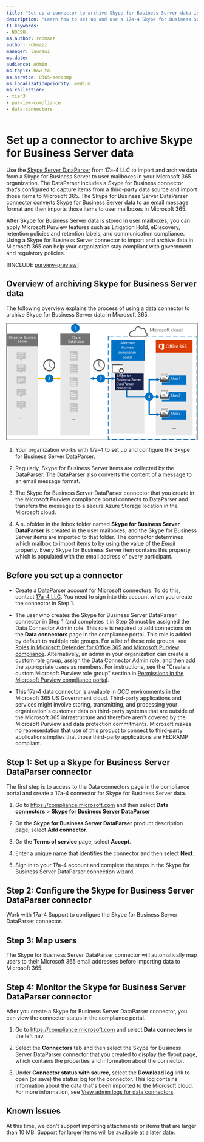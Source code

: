 ```yaml
---
title: "Set up a connector to archive Skype for Business Server data in Microsoft 365"
description: "Learn how to set up and use a 17a-4 Skype for Business Server DataParser connector to import and archive Skype for Business Server data in Microsoft 365."
f1.keywords:
- NOCSH
ms.author: robmazz
author: robmazz
manager: laurawi
ms.date: 
audience: Admin
ms.topic: how-to
ms.service: O365-seccomp
ms.localizationpriority: medium
ms.collection:
- tier3
- purview-compliance
- data-connectors
---
```


# Set up a connector to archive Skype for Business Server data

Use the [Skype Server DataParser](https://www.17a-4.com/skype-server-dataparser/) from 17a-4 LLC to import and archive data from a Skype for Business Server to user mailboxes in your Microsoft 365 organization. The DataParser includes a Skype for Business connector that's configured to capture items from a third-party data source and import those items to Microsoft 365. The Skype for Business Server DataParser connector converts Skype for Business Server data to an email message format and then imports those items to user mailboxes in Microsoft 365.

After Skype for Business Server data is stored in user mailboxes, you can apply Microsoft Purview features such as Litigation Hold, eDiscovery, retention policies and retention labels, and communication compliance. Using a Skype for Business Server connector to import and archive data in Microsoft 365 can help your organization stay compliant with government and regulatory policies.

[!INCLUDE [purview-preview](../includes/purview-preview.md)]

## Overview of archiving Skype for Business Server data

The following overview explains the process of using a data connector to archive Skype for Business Server data in Microsoft 365.

![Archiving workflow for Skype for Business Server data from 17a-4.](../media/SkypeServerDataParserConnectorWorkflow.png)

1. Your organization works with 17a-4 to set up and configure the Skype for Business Server DataParser.

2. Regularly, Skype for Business Server items are collected by the DataParser. The DataParser also converts the content of a message to an email message format.

3. The Skype for Business Server DataParser connector that you create in the Microsoft Purview compliance portal connects to DataParser and transfers the messages to a secure Azure Storage location in the Microsoft cloud.

4. A subfolder in the Inbox folder named **Skype for Business Server DataParser** is created in the user mailboxes, and the Skype for Business Server items are imported to that folder. The connector determines which mailbox to import items to by using the value of the *Email* property. Every Skype for Business Server item contains this property, which is populated with the email address of every participant.

## Before you set up a connector

- Create a DataParser account for Microsoft connectors. To do this, contact [17a-4 LLC](https://www.17a-4.com/contact/). You need to sign into this account when you create the connector in Step 1.

- The user who creates the Skype for Business Server DataParser connector in Step 1 (and completes it in Step 3) must be assigned the Data Connector Admin role. This role is required to add connectors on the **Data connectors** page in the compliance portal. This role is added by default to multiple role groups. For a list of these role groups, see [Roles in Microsoft Defender for Office 365 and Microsoft Purview compliance](../security/office-365-security/scc-permissions.md#roles-in-microsoft-defender-for-office-365-and-microsoft-purview-compliance). Alternatively, an admin in your organization can create a custom role group, assign the Data Connector Admin role, and then add the appropriate users as members. For instructions, see the "Create a custom Microsoft Purview role group" section in [Permissions in the Microsoft Purview compliance portal](microsoft-365-compliance-center-permissions.md#create-a-custom-microsoft-purview-role-group).

- This 17a-4 data connector is available in GCC environments in the Microsoft 365 US Government cloud. Third-party applications and services might involve storing, transmitting, and processing your organization's customer data on third-party systems that are outside of the Microsoft 365 infrastructure and therefore aren't covered by the Microsoft Purview and data protection commitments. Microsoft makes no representation that use of this product to connect to third-party applications implies that those third-party applications are FEDRAMP compliant.

## Step 1: Set up a Skype for Business Server DataParser connector

The first step is to access to the Data connectors page in the compliance portal and create a 17a-4 connector for Skype for Business Server data.

1. Go to <https://compliance.microsoft.com> and then select **Data connectors** > **Skype for Business Server DataParser**.

2. On the **Skype for Business Server DataParser** product description page, select **Add connector**.

3. On the **Terms of service** page, select **Accept**.

4. Enter a unique name that identifies the connector and then select **Next**.

5. Sign in to your 17a-4 account and complete the steps in the Skype for Business Server DataParser connection wizard.

## Step 2: Configure the Skype for Business Server DataParser connector

Work with 17a-4 Support to configure the Skype for Business Server DataParser connector.

## Step 3: Map users

The Skype for Business Server DataParser connector will automatically map users to their Microsoft 365 email addresses before importing data to Microsoft 365.

## Step 4: Monitor the Skype for Business Server DataParser connector

After you create a Skype for Business Server DataParser connector, you can view the connector status in the compliance portal.

1. Go to <https://compliance.microsoft.com> and select **Data connectors** in the left nav.

2. Select the **Connectors** tab and then select the Skype for Business Server DataParser connector that you created to display the flyout page, which contains the properties and information about the connector.

3. Under **Connector status with source**, select the **Download log** link to open (or save) the status log for the connector. This log contains information about the data that's been imported to the Microsoft cloud. For more information, see [View admin logs for data connectors](data-connector-admin-logs.md).

## Known issues

At this time, we don't support importing attachments or items that are larger than 10 MB. Support for larger items will be available at a later date.
